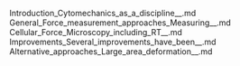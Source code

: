 Introduction_Cytomechanics_as_a_discipline__.md
General_Force_measurement_approaches_Measuring__.md
Cellular_Force_Microscopy_including_RT__.md
Improvements_Several_improvements_have_been__.md
Alternative_approaches_Large_area_deformation__.md
